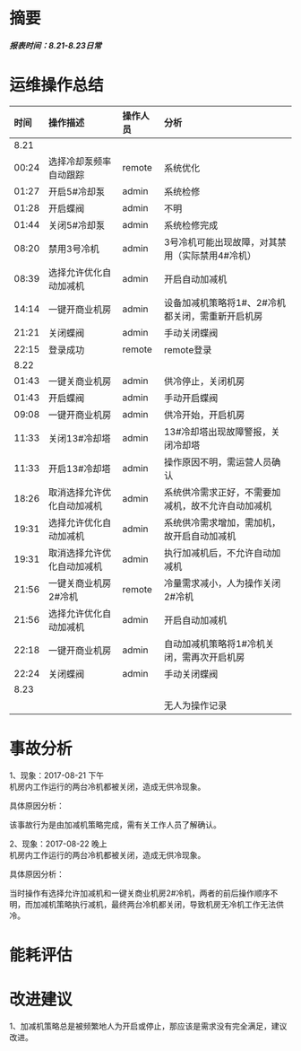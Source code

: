 # 摘要

##### 报表时间：8.21-8.23日常

# 运维操作总结

| 时间 | 操作描述 | 操作人员 | 分析 |
| :--- | :--- | :--- | :--- |
| 8.21 |  |  |  |
| 00:24 | 选择冷却泵频率自动跟踪 | remote | 系统优化 |
| 01:27 | 开启5\#冷却泵 | admin | 系统检修 |
| 01:28 | 开启蝶阀 | admin | 不明 |
| 01:44 | 关闭5\#冷却泵 | admin | 系统检修完成 |
| 08:20 | 禁用3号冷机 | admin | 3号冷机可能出现故障，对其禁用（实际禁用4\#冷机） |
| 08:39 | 选择允许优化自动加减机 | admin | 开启自动加减机 |
| 14:14 | 一键开商业机房 | admin | 设备加减机策略将1\#、2\#冷机都关闭，需重新开启机房 |
| 21:21 | 关闭蝶阀 | admin | 手动关闭蝶阀 |
| 22:15 | 登录成功 | remote | remote登录 |
| 8.22 |  |  |  |
| 01:43 | 一键关商业机房 | admin | 供冷停止，关闭机房 |
| 01:43 | 开启蝶阀 | admin | 手动开启蝶阀 |
| 09:08 | 一键开商业机房 | admin | 供冷开始，开启机房 |
| 11:33 | 关闭13\#冷却塔 | admin | 13\#冷却塔出现故障警报，关闭冷却塔 |
| 11:33 | 开启13\#冷却塔 | admin | 操作原因不明，需运营人员确认 |
| 18:26 | 取消选择允许优化自动加减机 | admin | 系统供冷需求正好，不需要加减机，故不允许自动加减机 |
| 19:31 | 选择允许优化自动加减机 | admin | 系统供冷需求增加，需加机，故开启自动加减机 |
| 19:31 | 取消选择允许优化自动加减机 | admin | 执行加减机后，不允许自动加减机 |
| 21:56 | 一键关商业机房2\#冷机 | remote | 冷量需求减小，人为操作关闭2\#冷机 |
| 21:56 | 选择允许优化自动加减机 | admin | 开启自动加减机 |
| 22:18 | 一键开商业机房 | admin | 自动加减机策略将1\#冷机关闭，需再次开启机房 |
| 22:24 | 关闭蝶阀 | admin | 手动关闭蝶阀 |
| 8.23 |  |  |  |
|  |  |  | 无人为操作记录 |

# 事故分析

1、现象：2017-08-21 下午  
机房内工作运行的两台冷机都被关闭，造成无供冷现象。

具体原因分析：

该事故行为是由加减机策略完成，需有关工作人员了解确认。

2、现象：2017-08-22 晚上  
机房内工作运行的两台冷机都被关闭，造成无供冷现象。

具体原因分析：

当时操作有选择允许加减机和一键关商业机房2\#冷机，两者的前后操作顺序不明，而加减机策略执行减机，最终两台冷机都关闭，导致机房无冷机工作无法供冷。

# 能耗评估



# 改进建议

1、加减机策略总是被频繁地人为开启或停止，那应该是需求没有完全满足，建议改进。

